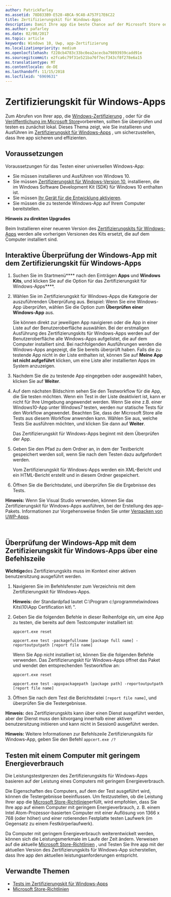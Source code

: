 ```yaml
---
author: PatrickFarley
ms.assetid: 78D833B9-E528-4BCA-9C48-A757F17E6C22
title: Zertifizierungskit für Windows-Apps
description: Damit Ihre app die beste Chance auf der Microsoft Store oder Chancen Windows-Zertifizierung veröffentlicht wird, überprüfen Sie und Testen sie lokal, bevor Sie sie zur Zertifizierung übermitteln. In diesem Thema wird erläutert, wie Sie das Zertifizierungskit für Windows-Apps installieren und ausführen.
ms.author: pafarley
ms.date: 02/08/2017
ms.topic: article
keywords: Windows 10, Uwp, app-Zertifizierung
ms.localizationpriority: medium
ms.openlocfilehash: f228cb4783c33bc0ea2acecba79893939cadd91e
ms.sourcegitcommit: e2fca6c79f31e521ba76f7ecf343cf8f278e6a15
ms.translationtype: MT
ms.contentlocale: de-DE
ms.lasthandoff: 11/15/2018
ms.locfileid: "6969631"
---
```

# <a name="windows-app-certification-kit"></a>Zertifizierungskit für Windows-Apps



Zum Abrufen von Ihrer app, die [Windows-Zertifizierung](https://msdn.microsoft.com/windows/desktop/jj134964.aspx) , oder für die [Veröffentlichung im Microsoft Store](https://msdn.microsoft.com/library/windows/apps/Hh694062)vorbereiten, sollten Sie überprüfen und testen es zunächst lokal. Dieses Thema zeigt, wie Sie installieren und Ausführen im [Zertifizierungskit für Windows-Apps](http://go.microsoft.com/fwlink/p/?LinkID=309666) , um sicherzustellen, dass Ihre app sicheren und effizienten.

## <a name="prerequisites"></a>Voraussetzungen

Voraussetzungen für das Testen einer universellen Windows-App:

-   Sie müssen installieren und Ausführen von Windows 10.
-   Sie müssen [Zertifizierungskit für Windows-Version 10]( http://go.microsoft.com/fwlink/p/?LinkID=309666), installieren, die im Windows Software Development Kit (SDK) für Windows 10 enthalten ist.
-   Sie müssen [Ihr Gerät für die Entwicklung aktivieren](https://docs.microsoft.com/windows/uwp/get-started/enable-your-device-for-development).
-   Sie müssen die zu testende Windows-App auf Ihrem Computer bereitstellen.

**Hinweis zu direkten Upgrades**

Beim Installieren einer neueren Version des [Zertifizierungskits für Windows-Apps]( http://go.microsoft.com/fwlink/p/?LinkID=309666) werden alle vorherigen Versionen des Kits ersetzt, die auf dem Computer installiert sind.

## <a name="validate-your-windows-app-using-the-windows-app-certification-kit-interactively"></a>Interaktive Überprüfung der Windows-App mit dem Zertifizierungskit für Windows-Apps

1.  Suchen Sie im Startmenü**** nach den Einträgen **Apps** und **Windows Kits**, und klicken Sie auf die Option für das Zertifizierungskit für Windows-Apps****.

2.  Wählen Sie im Zertifizierungskit für Windows-Apps die Kategorie der auszuführenden Überprüfung aus. Beispiel: Wenn Sie eine Windows-App überprüfen, wählen Sie die Option zum **Überprüfen einer Windows-App** aus.

    Sie können direkt zur jeweiligen App navigieren oder die App in einer Liste auf der Benutzeroberfläche auswählen. Bei der erstmaligen Ausführung des Zertifizierungskits für Windows-Apps werden auf der Benutzeroberfläche alle Windows-Apps aufgelistet, die auf dem Computer installiert sind. Bei nachfolgenden Ausführungen werden die Windows-Apps angezeigt, die Sie bereits überprüft haben. Falls die zu testende App nicht in der Liste enthalten ist, können Sie auf **Meine App ist nicht aufgeführt** klicken, um eine Liste aller installierten Apps im System anzuzeigen.

3.  Nachdem Sie die zu testende App eingegeben oder ausgewählt haben, klicken Sie auf **Weiter**.

4.  Auf dem nächsten Bildschirm sehen Sie den Testworkflow für die App, die Sie testen möchten. Wenn ein Test in der Liste deaktiviert ist, kann er nicht für Ihre Umgebung angewendet werden. Wenn Sie eine z.B. einer Windows10-App unter Windows7 testen, werden nur statische Tests für den Workflow angewendet. Beachten Sie, dass der Microsoft Store alle Tests aus diesem Workflow anwenden kann. Wählen Sie aus, welche Tests Sie ausführen möchten, und klicken Sie dann auf **Weiter**.

    Das Zertifizierungskit für Windows-Apps beginnt mit dem Überprüfen der App.

5.  Geben Sie den Pfad zu dem Ordner an, in dem der Testbericht gespeichert werden soll, wenn Sie nach dem Testen dazu aufgefordert werden.

    Vom Zertifizierungskit für Windows-Apps werden ein XML-Bericht und ein HTML-Bericht erstellt und in diesem Ordner gespeichert.

6.  Öffnen Sie die Berichtsdatei, und überprüfen Sie die Ergebnisse des Tests.

**Hinweis:** Wenn Sie Visual Studio verwenden, können Sie das Zertifizierungskit für Windows-Apps ausführen, bei der Erstellung des app-Pakets. Informationen zur Vorgehensweise finden Sie unter [Verpacken von UWP-Apps](https://msdn.microsoft.com/library/windows/apps/Mt627715).

 

## <a name="validate-your-windows-app-using-the-windows-app-certification-kit-from-a-command-line"></a>Überprüfung der Windows-App mit dem Zertifizierungskit für Windows-Apps über eine Befehlszeile

**Wichtige**des Zertifizierungskits muss im Kontext einer aktiven benutzersitzung ausgeführt werden.

1.  Navigieren Sie im Befehlsfenster zum Verzeichnis mit dem Zertifizierungskit für Windows-Apps.

    **Hinweis:**  der Standardpfad lautet C:\\Program c:\\programme\\windows Kits\\10\\App Certification kit\\ ".

2.  Geben Sie die folgenden Befehle in dieser Reihenfolge ein, um eine App zu testen, die bereits auf dem Testcomputer installiert ist:

    `appcert.exe reset`

    `appcert.exe test -packagefullname [package full name] -reportoutputpath [report file name]`

    Wenn Sie App nicht installiert ist, können Sie die folgenden Befehle verwenden. Das Zertifizierungskit für Windows-Apps öffnet das Paket und wendet den entsprechenden Testworkflow an:

    `appcert.exe reset`

    `appcert.exe test -appxpackagepath [package path] -reportoutputpath [report file name]`

3.  Öffnen Sie nach dem Test die Berichtsdatei `[report file name]`, und überprüfen Sie die Testergebnisse.

**Hinweis:** des Zertifizierungskits kann über einen Dienst ausgeführt werden, aber der Dienst muss den kitvorgang innerhalb einer aktiven benutzersitzung initiieren und kann nicht in Session0 ausgeführt werden.

**Hinweis:**  Weitere Informationen zur Befehlszeile Zertifizierungskits für Windows-App, geben Sie den Befehl `appcert.exe /?`

## <a name="testing-with-a-low-power-computer"></a>Testen mit einem Computer mit geringem Energieverbrauch

Die Leistungstestgrenzen des Zertifizierungskits für Windows-Apps basieren auf der Leistung eines Computers mit geringem Energieverbrauch.

Die Eigenschaften des Computers, auf dem der Test ausgeführt wird, können die Testergebnisse beeinflussen. Um festzustellen, ob die Leistung Ihrer app die [Microsoft Store-Richtlinien](https://msdn.microsoft.com/library/windows/apps/Dn764944)erfüllt, wird empfohlen, dass Sie Ihre app auf einem Computer mit geringem Energieverbrauch, z. B. einem Intel Atom-Prozessor-basierten Computer mit einer Auflösung von 1366 x 768 (oder höher) und einer rotierenden Festplatte testen Laufwerk (im Gegensatz zu einem Festkörperlaufwerk).

Da Computer mit geringem Energieverbrauch weiterentwickelt werden, können sich die Leistungsmerkmale im Laufe der Zeit ändern. Verweisen auf die aktuelle [Microsoft Store-Richtlinien](https://msdn.microsoft.com/library/windows/apps/Dn764944) , und Testen Sie Ihre app mit der aktuellen Version des Zertifizierungskits für Windows-App sicherstellen, dass Ihre app den aktuellen leistungsanforderungen entspricht.

## <a name="related-topics"></a>Verwandte Themen

* [Tests im Zertifizierungskit für Windows-Apps](windows-app-certification-kit-tests.md)
* [Microsoft Store-Richtlinien](https://msdn.microsoft.com/library/windows/apps/Dn764944)
 

 




